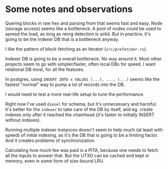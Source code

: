 # Some notes and observations

Quering blocks in raw hex and parsing from that seems fast and easy. Node
(storage access) seems like a bottleneck. A pool of nodes could be used to
spread the load, as long as reorg detection is solid. But in practice,
it's going to be the indexer DB that is a bottleneck anyway.

I like the pattern of block fetching as an iterator (`src/prefetcher.rs`).

Indexer DB is going to be a overall bottleneck. No way around it. Most other
projects seem to go with simpler/faster, often local DBs for speed. I want
relational DB most, for all the features.

In postgres, using `INSERT INTO x VALUES (...), ..., (...)` seems like the
fastest "normal" way to pump a lot of records into the DB.

I would need to test a more real-life setup to tune the performance.

Right now I've used `diesel` for schema, but it's unnecessary and harmful.
It's better for the `indexer` to take care of the DB by itself, and eg.
create indexes only after it reached the chainhead (it's faster to initially
INSERT without indexes).

Running multiple indexer instances doesn't seem to help much (at least with
speed) of initial indexing, as it's the DB that is going to be a limiting
factor. And it creates problems of synchronization.

Calculating how much fee was paid is a PITA, because one needs to fetch all
the inputs to answer that. But the UTXO can be cached and kept in memory,
even in some form of size-bound LRU.
